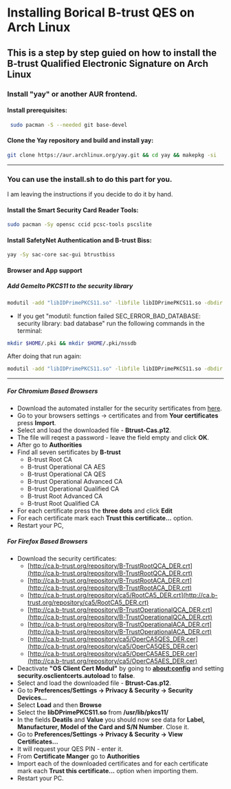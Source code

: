 # Installing Borical B-trust QES on Arch Linux

 ## This is a step by step guied on how to install the B-trust Qualified Electronic Signature on Arch Linux

### Install "yay" or another AUR frontend.

#### Install prerequisites:
~~~bash
 sudo pacman -S --needed git base-devel
~~~

#### Clone the Yay repository and build and install yay:
~~~bash
git clone https://aur.archlinux.org/yay.git && cd yay && makepkg -si
~~~

---------
### You can use the install.sh to do this part for you.

I am leaving the instructions if you decide to do it by hand.

#### Install the Smart Security Card Reader Tools:
~~~bash
sudo pacman -Sy opensc ccid pcsc-tools pscslite
~~~

#### Install SafetyNet Authentication and B-trust Biss:
~~~bash
yay -Sy sac-core sac-gui btrustbiss
~~~

#### Browser and App support

##### Add Gemelto PKCS11 to the security library
~~~bash
modutil -add "libIDPrimePKCS11.so" -libfile libIDPrimePKCS11.so -dbdir sql:$HOME/.pki/nssdb -mechanisms FRIENDLY
~~~

- If you get "modutil: function failed SEC_ERROR_BAD_DATABASE: security library: bad database" run the following commands in the terminal:
~~~bash
mkdir $HOME/.pki && mkdir $HOME/.pki/nssdb
~~~

After doing that run again:
~~~bash
modutil -add "libIDPrimePKCS11.so" -libfile libIDPrimePKCS11.so -dbdir sql:$HOME/.pki/nssdb -mechanisms FRIENDLY
~~~

-------------------

##### For Chromium Based Browsers
- Download the automated installer for the security sertificates from [here](https://www.b-trust.bg/attachments/BtrustPrivateFile/29/docs/BTrust-CAs.p12).
- Go to your browsers settings -> certificates and from **Your certificates** press **Import**.
- Select and load the downloaded file - **Btrust-Cas.p12**.
- The file will reqest a password - leave the field empty and click **OK**.
- After go to **Authorities**
- Find all seven sertificates by **B-trust**
    - B-trust Root CA
    - B-trust Operational CA AES
    - B-trust Operational CA QES
    - B-trust Operational Advanced CA
    - B-trust Operational Qualified CA
    - B-trust Root Advanced CA
    - B-trust Root Qualified CA
- For each certificate press the **three dots** and click **Edit**
- For each certificate mark each **Trust this certificate...** option.
- Restart your PC, 

##### For Firefox  Based Browsers
- Download the security certificates:
    - [http://ca.b-trust.org/repository/B-TrustRootQCA_DER.crt](http://ca.b-trust.org/repository/B-TrustRootQCA_DER.crt)
    - [http://ca.b-trust.org/repository/B-TrustRootACA_DER.crt](http://ca.b-trust.org/repository/B-TrustRootACA_DER.crt)
    - [http://ca.b-trust.org/repository/ca5/RootCA5_DER.crt](http://ca.b-trust.org/repository/ca5/RootCA5_DER.crt)
    - [http://ca.b-trust.org/repository/B-TrustOperationalQCA_DER.crt](http://ca.b-trust.org/repository/B-TrustOperationalQCA_DER.crt)
    - [http://ca.b-trust.org/repository/B-TrustOperationalACA_DER.crt](http://ca.b-trust.org/repository/B-TrustOperationalACA_DER.crt)
    - [http://ca.b-trust.org/repository/ca5/OperCA5QES_DER.cer](http://ca.b-trust.org/repository/ca5/OperCA5QES_DER.cer)
    - [http://ca.b-trust.org/repository/ca5/OperCA5AES_DER.cer](http://ca.b-trust.org/repository/ca5/OperCA5AES_DER.cer)
- Deactivate **"OS Client Cert Modul"** by going to **[about:config](about:config)** and setting **security.osclientcerts.autoload** to **false**.
- Select and load the downloaded file - **Btrust-Cas.p12**.
- Go to **Preferences/Settings -> Privacy & Security  -> Security Devices…**
- Select **Load** and then **Browse**
- Select the **libDPrimePKCS11.so** from **/usr/lib/pkcs11/**
- In the fields **Deatils** and **Value** you should now see data for **Label,  Manufacturer, Model of the Card and S/N Number**. Close it.
- Go to **Preferences/Settings -> Privacy & Security  -> View Certificates…**
- It will request your QES PIN - enter it.
- From **Certificate Manger** go to **Authorities**
- Import each of the downloaded certificates and for each certificate mark each **Trust this certificate...** option when importing them.
- Restart your PC.
